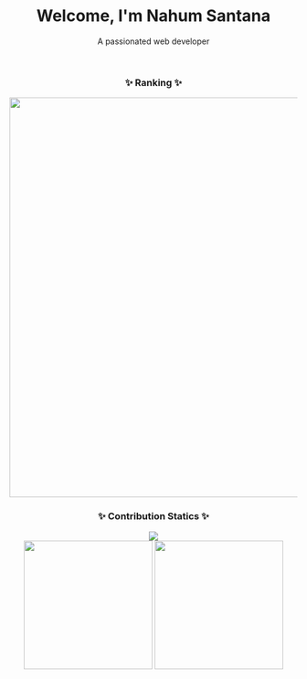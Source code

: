 <h1 align="center">Welcome, I'm Nahum Santana</h1>
<p align="center">A passionated web developer</p>

<br>

<h3 align="center">✨ Ranking ✨</h3>
<p align="center">
<a align="center"><img width="700" height="auto" src="https://github-readme-stats.vercel.app/api?username=LordFitoi&count_private=true&show_icons=true&theme=dracula&hide_border=true&include_all_commits=true" /></a>
</p>

<h3 align="center">✨ Contribution Statics ✨</h3>
<p align="center">
<a align="center"><img width="auto" src="http://github-profile-summary-cards.vercel.app/api/cards/profile-details?username=LordFitoi&theme=dracula" /></a>
<br>
<a align="center"><img width="auto" height="225" src="https://github-readme-stats.vercel.app/api/top-langs/?username=LordFitoi&title_color=94b4a4&langs_count=10&layout=compact&hide_border=true&theme=dracula" /></a>
<a align="center"><img width="auto" height="225" src="http://github-profile-summary-cards.vercel.app/api/cards/stats?username=LordFitoi&theme=dracula" /></a>
</p>



